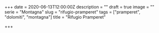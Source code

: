 +++
date = 2020-06-13T12:00:00Z
description = ""
draft = true
image = ""
serie = "Montagna"
slug = "rifugio-pramperet"
tags = ["pramperet", "dolomiti", "montagna"]
title = "Rifugio Pramperet"

+++

